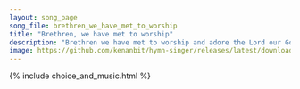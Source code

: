 ```yaml
---
layout: song_page
song_file: brethren_we_have_met_to_worship
title: "Brethren, we have met to worship"
description: "Brethren we have met to worship and adore the Lord our God. Will you pray with all your power while we try to preach the word? All is vain unless the ... english christian 4part musicbyother textbyother"
image: https://github.com/kenanbit/hymn-singer/releases/latest/download/brethren_we_have_met_to_worship-trad.png
---
```


{% include choice_and_music.html %}